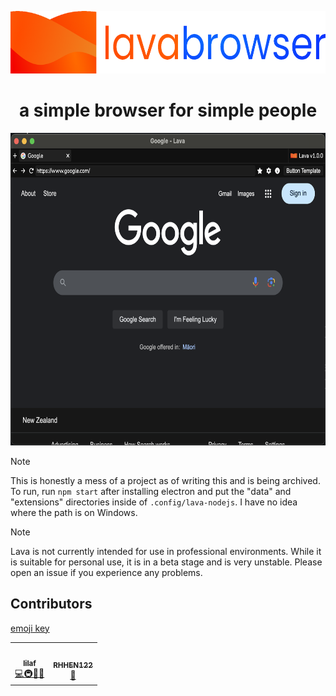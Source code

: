 <p align="center"><img height="100" src="https://github.com/lilafian/lava/blob/master/frontend/imgs/logo-type.png"></p>

<h1 align="center">a simple browser for simple people</h1>
<p align="center"><img height="500" src="https://github.com/lilafian/lava/blob/master/frontend/imgs/showcase.png"></p>

> [!NOTE]
> This is honestly a mess of a project as of writing this and is being archived. To run, run `npm start` after installing electron and put the "data" and "extensions" directories inside of `.config/lava-nodejs`. I have no idea where the path is on Windows. 

> [!NOTE]
> Lava is not currently intended for use in professional environments. While it is suitable for personal use, it is in a beta stage and is very unstable. Please open an issue if you experience any problems.
## Contributors
[emoji key](https://allcontributors.org/docs/en/emoji-key)

<table>
  <tr>
    <td align="center"><a href="https://github.com/lilafian"><img src="https://avatars.githubusercontent.com/u/102885633?v=4" width="100px;" alt=""/><br /><sub><b>lilaf</b></sub></a><br /><a href="https://github.com/lilafian/lava/commits?author=lilafian" title="Contributions">💻🚇👀🤔</a></td>
    <td align="center"><a href="https://github.com/rhhen122"><img src="https://avatars.githubusercontent.com/u/195695145?v=4" width="100px;" alt=""/><br /><sub><b>RHHEN122</b></sub></a><br /><a href="https://github.com/lilafian/lava/commits?author=rhhen122" title="Contributions">📖</a></td>
  </tr>
</table>

<!-- markdownlint-restore -->
<!-- prettier-ignore-end -->

<!-- ALL-CONTRIBUTORS-LIST:END -->
